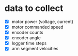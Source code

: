 # data to collect

- [x] motor power (voltage, current)
- [x] motor commanded speed
- [x] encoder counts
- [x] encoder angle
- [x] logger time steps
- [x] arm segment velocities
